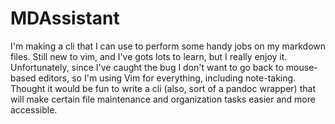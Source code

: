 # MDAssistant

I'm  making a cli that I can use to perform some handy jobs on my markdown files.
Still new to vim, and I've gots lots to learn, but I really enjoy it. Unfortunately,
since I've caught the bug I don't want to go back to mouse-based editors, so I'm
using Vim for everything, including note-taking. Thought it would be fun to write a
cli (also, sort of a pandoc wrapper) that will make certain file maintenance and
organization tasks easier and more accessible.
